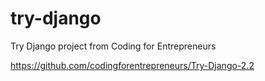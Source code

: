 # try-django
Try Django project from Coding for Entrepreneurs 


https://github.com/codingforentrepreneurs/Try-Django-2.2
